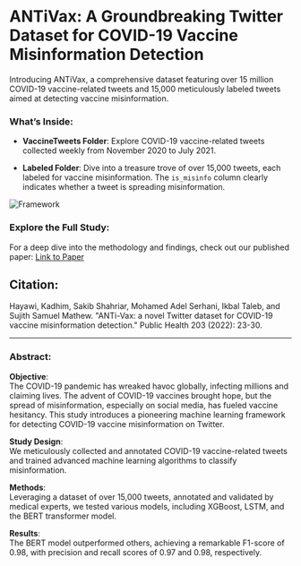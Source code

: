 # ANTiVax: A Groundbreaking Twitter Dataset for COVID-19 Vaccine Misinformation Detection

Introducing ANTiVax, a comprehensive dataset featuring over 15 million COVID-19 vaccine-related tweets and 15,000 meticulously labeled tweets aimed at detecting vaccine misinformation.

### What’s Inside:

- **VaccineTweets Folder**: Explore COVID-19 vaccine-related tweets collected weekly from November 2020 to July 2021.
  
- **Labeled Folder**: Dive into a treasure trove of over 15,000 tweets, each labeled for vaccine misinformation. The `is_misinfo` column clearly indicates whether a tweet is spreading misinformation.

![Framework](https://user-images.githubusercontent.com/47560178/127502306-4a9a0889-dc22-403e-957e-50f6a7978781.png)

### Explore the Full Study:
For a deep dive into the methodology and findings, check out our published paper: [Link to Paper](https://www.sciencedirect.com/science/article/pii/S0033350621004534)

## Citation:
Hayawi, Kadhim, Sakib Shahriar, Mohamed Adel Serhani, Ikbal Taleb, and Sujith Samuel Mathew. "ANTi-Vax: a novel Twitter dataset for COVID-19 vaccine misinformation detection." Public Health 203 (2022): 23-30.

---

### Abstract:

**Objective**:  
The COVID-19 pandemic has wreaked havoc globally, infecting millions and claiming lives. The advent of COVID-19 vaccines brought hope, but the spread of misinformation, especially on social media, has fueled vaccine hesitancy. This study introduces a pioneering machine learning framework for detecting COVID-19 vaccine misinformation on Twitter.

**Study Design**:  
We meticulously collected and annotated COVID-19 vaccine-related tweets and trained advanced machine learning algorithms to classify misinformation.

**Methods**:  
Leveraging a dataset of over 15,000 tweets, annotated and validated by medical experts, we tested various models, including XGBoost, LSTM, and the BERT transformer model.

**Results**:  
The BERT model outperformed others, achieving a remarkable F1-score of 0.98, with precision and recall scores of 0.97 and 0.98, respectively.
